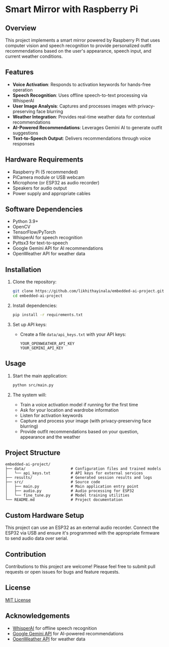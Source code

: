 # Smart Mirror with Raspberry Pi
## Overview
This project implements a smart mirror powered by Raspberry Pi that uses computer vision and speech recognition to provide personalized outfit recommendations based on the user's appearance, speech input, and current weather conditions.

## Features
- **Voice Activation**: Responds to activation keywords for hands-free operation
- **Speech Recognition**: Uses offline speech-to-text processing via WhisperAI
- **User Image Analysis**: Captures and processes images with privacy-preserving face blurring
- **Weather Integration**: Provides real-time weather data for contextual recommendations
- **AI-Powered Recommendations**: Leverages Gemini AI to generate outfit suggestions
- **Text-to-Speech Output**: Delivers recommendations through voice responses

## Hardware Requirements
- Raspberry Pi (5 recommended)
- PiCamera module or USB webcam
- Microphone (or ESP32 as audio recorder)
- Speakers for audio output
- Power supply and appropriate cables

## Software Dependencies
- Python 3.9+
- OpenCV
- TensorFlow/PyTorch
- WhisperAI for speech recognition
- Pyttsx3 for text-to-speech
- Google Gemini API for AI recommendations
- OpenWeather API for weather data

## Installation

1. Clone the repository:
   ```bash
   git clone https://github.com/likhithayinala/embedded-ai-project.git
   cd embedded-ai-project
   ```

2. Install dependencies:
   ```bash
   pip install -r requirements.txt
   ```

3. Set up API keys:
   - Create a file `data/api_keys.txt` with your API keys:
     ```
     YOUR_OPENWEATHER_API_KEY
     YOUR_GEMINI_API_KEY
     ```

## Usage

1. Start the main application:
   ```bash
   python src/main.py
   ```

2. The system will:
   - Train a voice activation model if running for the first time
   - Ask for your location and wardrobe information
   - Listen for activation keywords
   - Capture and process your image (with privacy-preserving face blurring)
   - Provide outfit recommendations based on your question, appearance and the weather

## Project Structure
```
embedded-ai-project/
├── data/                    # Configuration files and trained models
│   └── api_keys.txt         # API keys for external services
├── results/                 # Generated session results and logs
├── src/                     # Source code
│   ├── main.py              # Main application entry point
│   ├── audio.py             # Audio processing for ESP32
│   └── fine_tune.py         # Model training utilities
└── README.md                # Project documentation
```

## Custom Hardware Setup
This project can use an ESP32 as an external audio recorder. Connect the ESP32 via USB and ensure it's programmed with the appropriate firmware to send audio data over serial.

## Contribution
Contributions to this project are welcome! Please feel free to submit pull requests or open issues for bugs and feature requests.

## License
[MIT License](LICENSE)

## Acknowledgements
- [WhisperAI](https://github.com/openai/whisper) for offline speech recognition
- [Google Gemini API](https://ai.google.dev/gemini-api) for AI-powered recommendations
- [OpenWeather API](https://openweathermap.org/api) for weather data
